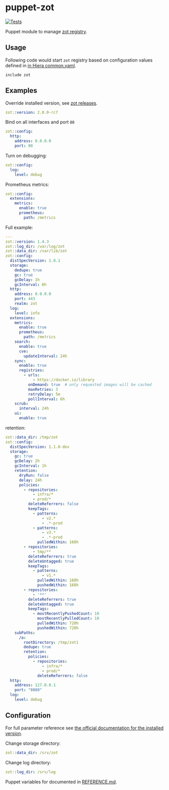 # puppet-zot

[![Tests](https://github.com/deric/puppet-zot/actions/workflows/test.yml/badge.svg)](https://github.com/deric/puppet-zot/actions/workflows/test.yml)

Puppet module to manage [zot registry](https://zotregistry.io/).

## Usage

Following code would start `zot` registry based on configuration values defined in [in Hiera common.yaml](./data/common.yaml).

```puppet
include zot
```

## Examples

Override installed version, see [zot releases](https://github.com/project-zot/zot/releases).
```yaml
zot::version: 2.0.0-rc7
```

Bind on all interfaces and port `80`
```yaml
zot::config:
  http:
    address: 0.0.0.0
    port: 80
```
Turn on debugging:
```yaml
zot::config:
  log:
    level: debug
```

Prometheus metrics:

```yaml
zot::config:
  extensions:
    metrics:
      enable: true
      prometheus:
        path: /metrics
```

Full example:
```yaml
---
zot::version: 1.4.3
zot::log_dir: /var/log/zot
zot::data_dir: /var/lib/zot
zot::config:
  distSpecVersion: 1.0.1
  storage:
    dedupe: true
    gc: true
    gcDelay: 1h
    gcInterval: 6h
  http:
    address: 0.0.0.0
    port: 443
    realm: zot
  log:
    level: info
  extensions:
    metrics:
      enable: true
      prometheus:
        path: /metrics
    search:
      enable: true
      cve:
        updateInterval: 24h
    sync:
      enable: true
      registries:
        - urls:
            - https://docker.io/library
          onDemand: true  # only requested images will be cached
          maxRetries: 3
          retryDelay: 5m
          pollInterval: 6h
    scrub:
      interval: 24h
    ui:
      enable: true

```

retention:
```yaml
zot::data_dir: /tmp/zot
zot::config:
  distSpecVersion: 1.1.0-dev
  storage:
    gc: true
    gcDelay: 2h
    gcInterval: 1h
    retention:
      dryRun: false
      delay: 24h
      policies:
        - repositories:
            - infra/*
            - prod/*
          deleteReferrers: false
          keepTags:
            - patterns:
                - v2.*
                - .*-prod
            - patterns:
                - v3.*
                - .*-prod
              pulledWithin: 168h
        - repositories:
            - tmp/**
          deleteReferrers: true
          deleteUntagged: true
          keepTags:
            - patterns:
                - v1.*
              pulledWithin: 168h
              pushedWithin: 168h
        - repositories:
            - '**'
          deleteReferrers: true
          deleteUntagged: true
          keepTags:
            - mostRecentlyPushedCount: 10
              mostRecentlyPulledCount: 10
              pulledWithin: 720h
              pushedWithin: 720h
    subPaths:
      /a:
        rootDirectory: /tmp/zot1
        dedupe: true
        retention:
          policies:
            - repositories:
                - infra/*
                - prod/*
              deleteReferrers: false
  http:
    address: 127.0.0.1
    port: "8080"
  log:
    level: debug
```

## Configuration

For full parameter reference see [the official documentation for the installed version](https://zotregistry.io/v1.4.3/admin-guide/admin-configuration/).

Change storage directory:
```yaml
zot::data_dir: /srv/zot
```

Change log directory:
```yaml
zot::log_dir: /srv/log
```

Puppet variables for documented in [REFERENCE.md](./REFERENCE.md).
